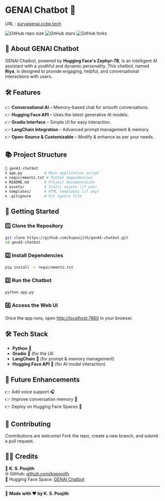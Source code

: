 # GENAI Chatbot 🤖  
URL : <a href="https://suryagenai.ccbp.tech/">suryagenai.ccbp.tech</a>

![GitHub repo size](https://img.shields.io/github/repo-size/kspoojith/genAI-chatbot)
![GitHub stars](https://img.shields.io/github/stars/kspoojith/genAI-chatbot?style=social)
![GitHub forks](https://img.shields.io/github/forks/kspoojith/genAI-chatbot?style=social)

## 🚀 About GENAI Chatbot  
GENAI Chatbot, powered by **Hugging Face's Zephyr-7B**, is an intelligent AI assistant with a youthful and dynamic personality. This chatbot, named **Riya**, is designed to provide engaging, helpful, and conversational interactions with users.  

## 🛠️ Features  
👉 **Conversational AI** – Memory-based chat for smooth conversations.  
👉 **Hugging Face API** – Uses the latest generative AI models.  
👉 **Gradio Interface** – Simple UI for easy interaction.  
👉 **LangChain Integration** – Advanced prompt management & memory.  
👉 **Open-Source & Customizable** – Modify & enhance as per your needs.  

## 📚 Project Structure  
```bash
📝 genAI-chatbot
🌀 app.py          # Main application script
🌀 requirements.txt # Python dependencies
🌀 README.md       # Project documentation
🌀 assets/         # Static assets (if any)
🌀 templates/      # HTML templates (if any)
🌀 .gitignore      # Git ignore file
```

## 🚀 Getting Started  

### 1️⃣ Clone the Repository  
```sh
git clone https://github.com/kspoojith/genAI-chatbot.git
cd genAI-chatbot
```

### 2️⃣ Install Dependencies  
```sh
pip install -r requirements.txt
```

### 3️⃣ Run the Chatbot  
```sh
python app.py
```

### 4️⃣ Access the Web UI  
Once the app runs, open [http://localhost:7860](http://localhost:7860) in your browser.  

## 🛠️ Tech Stack  
- **Python** 🐍  
- **Gradio** 🎨 (for the UI)  
- **LangChain** 🔗 (for prompt & memory management)  
- **Hugging Face API** 🤗 (for AI model interaction)  

## 📌 Future Enhancements  
👉 Add voice support 🎧  
👉 Improve conversation memory 🧠  
👉 Deploy on Hugging Face Spaces 🚀  

## 🤝 Contributing  
Contributions are welcome! Fork the repo, create a new branch, and submit a pull request.  


## 👨‍💻 Credits  
👤 **K. S. Poojith**  
🌐 GitHub: [github.com/kspoojith](https://github.com/kspoojith)  
🔗 Hugging Face Space: [GENAI Chatbot](https://huggingface.co/spaces/poojith/GENAIchatbot)  

---

🚀 **Made with ❤️ by K. S. Poojith**
